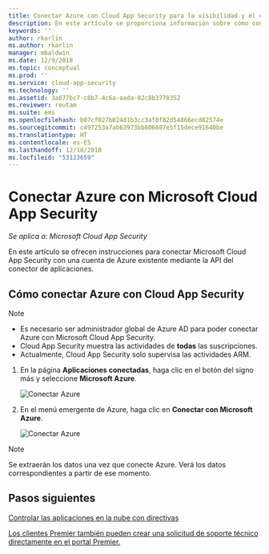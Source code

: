 ```yaml
---
title: Conectar Azure con Cloud App Security para la visibilidad y el control del uso | Microsoft Docs
description: En este artículo se proporciona información sobre cómo conectar Azure con Cloud App Security mediante el conector de API.
keywords: ''
author: rkarlin
ms.author: rkarlin
manager: mbaldwin
ms.date: 12/9/2018
ms.topic: conceptual
ms.prod: ''
ms.service: cloud-app-security
ms.technology: ''
ms.assetid: 3a677bc7-c8b7-4c6a-aada-82c8b3778352
ms.reviewer: reutam
ms.suite: ems
ms.openlocfilehash: b07cf027b024d1b3cc3af0f82d54866ecd82574e
ms.sourcegitcommit: c497253a7ab63973bb806607e5f15dece91640be
ms.translationtype: HT
ms.contentlocale: es-ES
ms.lasthandoff: 12/10/2018
ms.locfileid: "53123659"
---
```

# <a name="connect-azure-to-microsoft-cloud-app-security"></a>Conectar Azure con Microsoft Cloud App Security

*Se aplica a: Microsoft Cloud App Security*

En este artículo se ofrecen instrucciones para conectar Microsoft Cloud App Security con una cuenta de Azure existente mediante la API del conector de aplicaciones.  
  
## <a name="how-to-connect-azure-to-cloud-app-security"></a>Cómo conectar Azure con Cloud App Security  
  
> [!NOTE]
> - Es necesario ser administrador global de Azure AD para poder conectar Azure con Microsoft Cloud App Security. 
> - Cloud App Security muestra las actividades de **todas** las suscripciones.
>-  Actualmente, Cloud App Security solo supervisa las actividades ARM. 
 
1.  En la página **Aplicaciones conectadas**, haga clic en el botón del signo más y seleccione **Microsoft Azure**.  
  
     ![Conectar Azure](./media/connect-azure-menu.png) 

2.  En el menú emergente de Azure, haga clic en **Conectar con Microsoft Azure**.

      ![Conectar Azure](./media/connect-azure.png) 
 
> [!NOTE] 
> Se extraerán los datos una vez que conecte Azure. Verá los datos correspondientes a partir de ese momento.


## <a name="next-steps"></a>Pasos siguientes 
[Controlar las aplicaciones en la nube con directivas](control-cloud-apps-with-policies.md)   

[Los clientes Premier también pueden crear una solicitud de soporte técnico directamente en el portal Premier.](https://premier.microsoft.com/)  
  
  